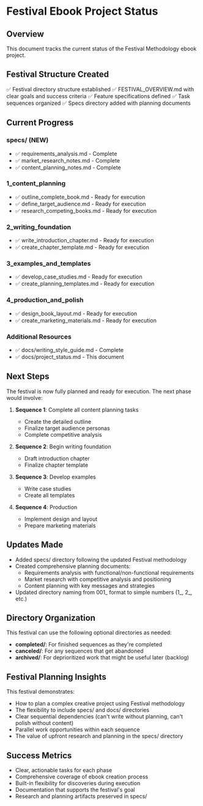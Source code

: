 # Festival Ebook Project Status

## Overview
This document tracks the current status of the Festival Methodology ebook project.

## Festival Structure Created
✅ Festival directory structure established
✅ FESTIVAL_OVERVIEW.md with clear goals and success criteria
✅ Feature specifications defined
✅ Task sequences organized
✅ Specs directory added with planning documents

## Current Progress

### specs/ (NEW)
- ✅ requirements_analysis.md - Complete
- ✅ market_research_notes.md - Complete
- ✅ content_planning_notes.md - Complete

### 1_content_planning
- ✅ outline_complete_book.md - Ready for execution
- ✅ define_target_audience.md - Ready for execution  
- ✅ research_competing_books.md - Ready for execution

### 2_writing_foundation
- ✅ write_introduction_chapter.md - Ready for execution
- ✅ create_chapter_template.md - Ready for execution

### 3_examples_and_templates
- ✅ develop_case_studies.md - Ready for execution
- ✅ create_planning_templates.md - Ready for execution

### 4_production_and_polish
- ✅ design_book_layout.md - Ready for execution
- ✅ create_marketing_materials.md - Ready for execution

### Additional Resources
- ✅ docs/writing_style_guide.md - Complete
- ✅ docs/project_status.md - This document

## Next Steps
The festival is now fully planned and ready for execution. The next phase would involve:

1. **Sequence 1**: Complete all content planning tasks
   - Create the detailed outline
   - Finalize target audience personas
   - Complete competitive analysis

2. **Sequence 2**: Begin writing foundation
   - Draft introduction chapter
   - Finalize chapter template

3. **Sequence 3**: Develop examples
   - Write case studies
   - Create all templates

4. **Sequence 4**: Production
   - Implement design and layout
   - Prepare marketing materials

## Updates Made
- Added specs/ directory following the updated Festival methodology
- Created comprehensive planning documents:
  - Requirements analysis with functional/non-functional requirements
  - Market research with competitive analysis and positioning
  - Content planning with key messages and strategies
- Updated directory naming from 001_ format to simple numbers (1_, 2_, etc.)

## Directory Organization
This festival can use the following optional directories as needed:
- **completed/**: For finished sequences as they're completed
- **canceled/**: For any sequences that get abandoned
- **archived/**: For deprioritized work that might be useful later (backlog)

## Festival Planning Insights
This festival demonstrates:
- How to plan a complex creative project using Festival methodology
- The flexibility to include specs/ and docs/ directories
- Clear sequential dependencies (can't write without planning, can't polish without content)
- Parallel work opportunities within each sequence
- The value of upfront research and planning in the specs/ directory

## Success Metrics
- Clear, actionable tasks for each phase
- Comprehensive coverage of ebook creation process
- Built-in flexibility for discoveries during execution
- Documentation that supports the festival's goal
- Research and planning artifacts preserved in specs/